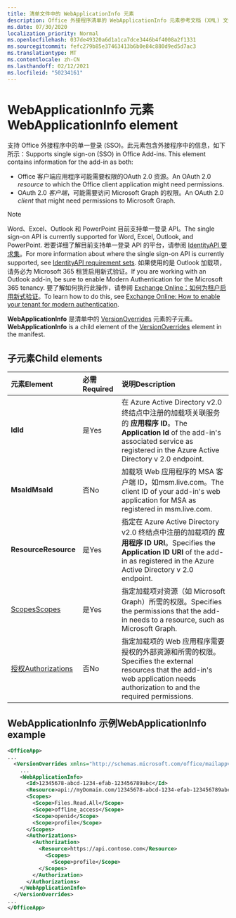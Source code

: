 ```yaml
---
title: 清单文件中的 WebApplicationInfo 元素
description: Office 外接程序清单的 WebApplicationInfo 元素参考文档 (XML) 文件。
ms.date: 07/30/2020
localization_priority: Normal
ms.openlocfilehash: 037de49320a6d1a1ca7dce3446b4f4008a2f1331
ms.sourcegitcommit: fefc279b85e37463413b6b0e84c880d9ed5d7ac3
ms.translationtype: MT
ms.contentlocale: zh-CN
ms.lasthandoff: 02/12/2021
ms.locfileid: "50234161"
---
```

# <a name="webapplicationinfo-element"></a><span data-ttu-id="bd0ae-103">WebApplicationInfo 元素</span><span class="sxs-lookup"><span data-stu-id="bd0ae-103">WebApplicationInfo element</span></span>

<span data-ttu-id="bd0ae-104">支持 Office 外接程序中的单一登录 (SSO)。此元素包含外接程序中的信息，如下所示：</span><span class="sxs-lookup"><span data-stu-id="bd0ae-104">Supports single sign-on (SSO) in Office Add-ins. This element contains information for the add-in as both:</span></span>

- <span data-ttu-id="bd0ae-105">Office 客户端应用程序可能需要权限的OAuth 2.0 资源。</span><span class="sxs-lookup"><span data-stu-id="bd0ae-105">An OAuth 2.0 *resource* to which the Office client application might need permissions.</span></span>
- <span data-ttu-id="bd0ae-106">OAuth 2.0 *客户端*，可能需要访问 Microsoft Graph 的权限。</span><span class="sxs-lookup"><span data-stu-id="bd0ae-106">An OAuth 2.0 *client* that might need permissions to Microsoft Graph.</span></span>

> [!NOTE]
> <span data-ttu-id="bd0ae-107">Word、Excel、Outlook 和 PowerPoint 目前支持单一登录 API。</span><span class="sxs-lookup"><span data-stu-id="bd0ae-107">The single sign-on API is currently supported for Word, Excel, Outlook, and PowerPoint.</span></span> <span data-ttu-id="bd0ae-108">若要详细了解目前支持单一登录 API 的平台，请参阅 [IdentityAPI 要求集](../requirement-sets/identity-api-requirement-sets.md)。</span><span class="sxs-lookup"><span data-stu-id="bd0ae-108">For more information about where the single sign-on API is currently supported, see [IdentityAPI requirement sets](../requirement-sets/identity-api-requirement-sets.md).</span></span> <span data-ttu-id="bd0ae-109">如果使用的是 Outlook 加载项，请务必为 Microsoft 365 租赁启用新式验证。</span><span class="sxs-lookup"><span data-stu-id="bd0ae-109">If you are working with an Outlook add-in, be sure to enable Modern Authentication for the Microsoft 365 tenancy.</span></span> <span data-ttu-id="bd0ae-110">要了解如何执行此操作，请参阅 [Exchange Online：如何为租户启用新式验证](https://social.technet.microsoft.com/wiki/contents/articles/32711.exchange-online-how-to-enable-your-tenant-for-modern-authentication.aspx)。</span><span class="sxs-lookup"><span data-stu-id="bd0ae-110">To learn how to do this, see [Exchange Online: How to enable your tenant for modern authentication](https://social.technet.microsoft.com/wiki/contents/articles/32711.exchange-online-how-to-enable-your-tenant-for-modern-authentication.aspx).</span></span>

<span data-ttu-id="bd0ae-111">**WebApplicationInfo** 是清单中的 [VersionOverrides](versionoverrides.md) 元素的子元素。</span><span class="sxs-lookup"><span data-stu-id="bd0ae-111">**WebApplicationInfo** is a child element of the [VersionOverrides](versionoverrides.md) element in the manifest.</span></span>  

## <a name="child-elements"></a><span data-ttu-id="bd0ae-112">子元素</span><span class="sxs-lookup"><span data-stu-id="bd0ae-112">Child elements</span></span>

|  <span data-ttu-id="bd0ae-113">元素</span><span class="sxs-lookup"><span data-stu-id="bd0ae-113">Element</span></span> |  <span data-ttu-id="bd0ae-114">必需</span><span class="sxs-lookup"><span data-stu-id="bd0ae-114">Required</span></span>  |  <span data-ttu-id="bd0ae-115">说明</span><span class="sxs-lookup"><span data-stu-id="bd0ae-115">Description</span></span>  |
|:-----|:-----|:-----|
|  <span data-ttu-id="bd0ae-116">**Id**</span><span class="sxs-lookup"><span data-stu-id="bd0ae-116">**Id**</span></span>    |  <span data-ttu-id="bd0ae-117">是</span><span class="sxs-lookup"><span data-stu-id="bd0ae-117">Yes</span></span>   |  <span data-ttu-id="bd0ae-118">在 Azure Active Directory v2.0 终结点中注册的加载项关联服务的 **应用程序 ID**。</span><span class="sxs-lookup"><span data-stu-id="bd0ae-118">The **Application Id** of the add-in's associated service as registered in the Azure Active Directory v 2.0 endpoint.</span></span>|
|  <span data-ttu-id="bd0ae-119">**MsaId**</span><span class="sxs-lookup"><span data-stu-id="bd0ae-119">**MsaId**</span></span>    |  <span data-ttu-id="bd0ae-120">否</span><span class="sxs-lookup"><span data-stu-id="bd0ae-120">No</span></span>   |  <span data-ttu-id="bd0ae-121">加载项 Web 应用程序的 MSA 客户端 ID，如msm.live.com。</span><span class="sxs-lookup"><span data-stu-id="bd0ae-121">The client ID of your add-in's web application for MSA as registered in msm.live.com.</span></span>|
|  <span data-ttu-id="bd0ae-122">**Resource**</span><span class="sxs-lookup"><span data-stu-id="bd0ae-122">**Resource**</span></span>  |  <span data-ttu-id="bd0ae-123">是</span><span class="sxs-lookup"><span data-stu-id="bd0ae-123">Yes</span></span>   |  <span data-ttu-id="bd0ae-124">指定在 Azure Active Directory v2.0 终结点中注册的加载项的 **应用程序 ID URI**。</span><span class="sxs-lookup"><span data-stu-id="bd0ae-124">Specifies the **Application ID URI** of the add-in as registered in the Azure Active Directory v 2.0 endpoint.</span></span>|
|  [<span data-ttu-id="bd0ae-125">Scopes</span><span class="sxs-lookup"><span data-stu-id="bd0ae-125">Scopes</span></span>](scopes.md)                |  <span data-ttu-id="bd0ae-126">是</span><span class="sxs-lookup"><span data-stu-id="bd0ae-126">Yes</span></span>  |  <span data-ttu-id="bd0ae-127">指定加载项对资源（如 Microsoft Graph）所需的权限。</span><span class="sxs-lookup"><span data-stu-id="bd0ae-127">Specifies the permissions that the add-in needs to a resource, such as Microsoft Graph.</span></span>  |
|  [<span data-ttu-id="bd0ae-128">授权</span><span class="sxs-lookup"><span data-stu-id="bd0ae-128">Authorizations</span></span>](authorizations.md)  |  <span data-ttu-id="bd0ae-129">否</span><span class="sxs-lookup"><span data-stu-id="bd0ae-129">No</span></span>   | <span data-ttu-id="bd0ae-130">指定加载项的 Web 应用程序需要授权的外部资源和所需的权限。</span><span class="sxs-lookup"><span data-stu-id="bd0ae-130">Specifies the external resources that the add-in's web application needs authorization to and the required permissions.</span></span>|

## <a name="webapplicationinfo-example"></a><span data-ttu-id="bd0ae-131">WebApplicationInfo 示例</span><span class="sxs-lookup"><span data-stu-id="bd0ae-131">WebApplicationInfo example</span></span>

```xml
<OfficeApp>
...
  <VersionOverrides xmlns="http://schemas.microsoft.com/office/mailappversionoverrides" xsi:type="VersionOverridesV1_0">
    ...
    <WebApplicationInfo>
      <Id>12345678-abcd-1234-efab-123456789abc</Id>
      <Resource>api://myDomain.com/12345678-abcd-1234-efab-123456789abc</Resource>
      <Scopes>
        <Scope>Files.Read.All</Scope>
        <Scope>offline_access</Scope>
        <Scope>openid</Scope>
        <Scope>profile</Scope>
      </Scopes>
      <Authorizations>
        <Authorization>
          <Resource>https://api.contoso.com</Resource>
            <Scopes>
              <Scope>profile</Scope>
          </Scopes>
        </Authorization>
      </Authorizations>
    </WebApplicationInfo>
  </VersionOverrides>
...
</OfficeApp>
```
